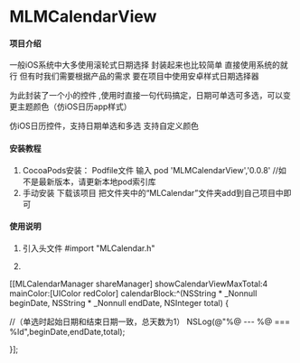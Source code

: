 # MLMCalendarView

#### 项目介绍


一般iOS系统中大多使用滚轮式日期选择 封装起来也比较简单 直接使用系统的就行
但有时我们需要根据产品的需求 要在项目中使用安卓样式日期选择器

为此封装了一个小的控件 ,使用时直接一句代码搞定，日期可单选可多选，可以变更主题颜色（仿iOS日历app样式）

仿iOS日历控件，支持日期单选和多选 支持自定义颜色


#### 安装教程

1. CocoaPods安装：
         Podfile文件 输入 
         pod 'MLMCalendarView','0.0.8'
         //如不是最新版本，请更新本地pod索引库
2. 手动安装
        下载该项目
        把文件夹中的“MLCalendar”文件夹add到自己项目中即可


#### 使用说明

1.  引入头文件  #import "MLCalendar.h"

2. 
[[MLCalendarManager shareManager] showCalendarViewMaxTotal:4 mainColor:[UIColor redColor] calendarBlock:^(NSString * _Nonnull beginDate, NSString * _Nonnull endDate, NSInteger total) {

//（单选时起始日期和结束日期一致，总天数为1）
NSLog(@"%@ --- %@ === %ld",beginDate,endDate,total);

}];

